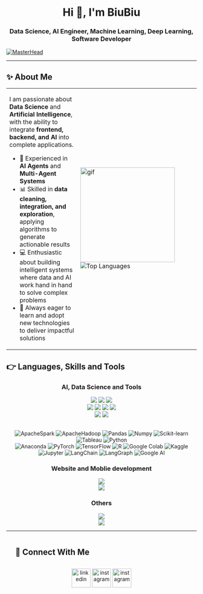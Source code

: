 <h1 align="center">Hi 👋, I'm BiuBiu</h1>


<h3 align="center">Data Science, AI Engineer, Machine Learning, Deep Learning, Software Developer</h3>

[![MasterHead](https://i.pinimg.com/originals/77/ca/a3/77caa32884d735d439ade45ba37feaf2.gif)](https://arjuncvinod.github.io)

---

## ✨ About Me

<table>
<tr>
<td>

I am passionate about **Data Science** and **Artificial Intelligence**, with the ability to integrate **frontend, backend, and AI** into complete applications.  

- 🤖 Experienced in **AI Agents** and **Multi-Agent Systems**  
- 📊 Skilled in **data cleaning, integration, and exploration**, applying algorithms to generate actionable results  
- 💻 Enthusiastic about building intelligent systems where data and AI work hand in hand to solve complex problems  
- 🚀 Always eager to learn and adopt new technologies to deliver impactful solutions  

</td>
<td width="300">

<img src="https://github.com/Adam-pw/Adam-pw/blob/main/animation_500_kxa883sd.gif" width="250" alt="gif"/>

<img src="https://github-readme-stats.vercel.app/api/top-langs/?username=Biuuu2309&theme=dark&hide_border=false&layout=compact&langs_count=15" alt="Top Languages"/>

</td>
</tr>
</table>
 


## 👉 Languages, Skills and Tools

<h3 align="center">AI, Data Science and Tools</h3>


<div align="center">

<img src="https://img.shields.io/badge/ML-Machine%20Learning-brightgreen?style=for-the-badge"/>
<img src="https://img.shields.io/badge/ML-Supervized%20Learning-brightgreen?style=for-the-badge"/>
<img src="https://img.shields.io/badge/ML-Unsupervized%20Learning-brightgreen?style=for-the-badge"/>

<br>

<img src="https://img.shields.io/badge/DS-Data%20Science-blue?style=for-the-badge"/>
<img src="https://img.shields.io/badge/DS-Data%20Cleaning-blue?style=for-the-badge"/>
<img src="https://img.shields.io/badge/DS-Data%20Analysis-blue?style=for-the-badge"/>
<img src="https://img.shields.io/badge/DS-Data%20Visualization-blue?style=for-the-badge"/>

<br>

<img src="https://img.shields.io/badge/MA-Multi%20Agent-yellow?style=for-the-badge"/>
<img src="https://img.shields.io/badge/And%20More!-yellow?style=for-the-badge"/>


<br>
<br>

![ApacheSpark](https://img.shields.io/badge/ApacheSpark-E25A1C?style=flat-square&logo=ApacheSpark&logoColor=white)
![ApacheHadoop](https://img.shields.io/badge/ApacheHadoop-66CCFF?style=flat-square&logo=ApacheHadoop&logoColor=white)
![Pandas](https://img.shields.io/badge/Pandas-150458?style=flat-square&logo=pandas&logoColor=white)
![Numpy](https://img.shields.io/badge/Numpy-013243?style=flat-square&logo=Numpy&logoColor=white)
![Scikit-learn](https://img.shields.io/badge/ScikitLearn-F7931E?style=flat-square&logo=Scikit-learn&logoColor=white)
![Tableau](https://img.shields.io/badge/Tableau-E97627?style=flat-square&logo=tableau&logoColor=white)
![Python](https://img.shields.io/badge/Python-3776AB?style=flat-square&logo=python&logoColor=white)
<br>
![Anaconda](https://img.shields.io/badge/Anaconda-44A833?style=flat-square&logo=anaconda&logoColor=white)
![PyTorch](https://img.shields.io/badge/PyTorch-EE4C2C?style=flat-square&logo=pytorch&logoColor=white)
![TensorFlow](https://img.shields.io/badge/TensorFlow-FF6F00?style=flat-square&logo=tensorflow&logoColor=white)
![R](https://img.shields.io/badge/R-276DC3?style=flat-square&logo=r&logoColor=white)
![Google Colab](https://img.shields.io/badge/Colab-F9AB00?style=flat-square&logo=googlecolab&logoColor=white)
![Kaggle](https://img.shields.io/badge/Kaggle-20BEFF?style=flat-square&logo=kaggle&logoColor=white)
![Jupyter](https://img.shields.io/badge/Jupyter-FF6F00?style=flat-square&logo=jupyter&logoColor=white)
![LangChain](https://img.shields.io/badge/LangChain-121212?style=flat-square&logo=chainlink&logoColor=white)
![LangGraph](https://img.shields.io/badge/LangGraph-0A66C2?style=flat-square&logo=graph&logoColor=white)
![Google AI](https://img.shields.io/badge/Google%20AI-4285F4?style=flat-square&logo=google&logoColor=white)

</div>


<h3><p align="center">Website and Moblie development</p></h3>
<p align="center">
  <a href="https://skillicons.dev">
    <img src="https://skillicons.dev/icons?i=html,css,sass,js,react,bootstrap,cs" />
    <br>
    <img src="https://skillicons.dev/icons?i=java,py,flask,postgres,mysql,dotnet,spring,androidstudio" />
  </a>
</p>


<h3><p align="center">Others</p></h3>
<p align="center">
  <a href="https://skillicons.dev">
    <img src="https://skillicons.dev/icons?i=c,cpp,docker,github,git" />
    <br>
    <img src="https://skillicons.dev/icons?i=arduino,idea,pycharm,raspberrypi,visualstudio,postman,vscode" />
  </a>
</p>

---

<div id="user-content-toc">
  <ul align="left">
    <summary><h2 style="display: inline-block">🤝 Connect With Me</h2></summary>
  </ul>
</div>

<!--icons and links-->
<p align="center">
<a href="https://www.linkedin.com/in/minh-v%C5%A9-nguy%E1%BB%85n-1581b5371/" target="blank"><img align="center" src="https://user-images.githubusercontent.com/88904952/234979284-68c11d7f-1acc-4f0c-ac78-044e1037d7b0.png" alt="linkedin" height="50" width="50" /></a>
<a href="https://www.instagram.com/minhvu1211/" target="blank"><img align="center" src="https://user-images.githubusercontent.com/88904952/234981169-2dd1e58f-4b7e-468c-8213-034ba62156c3.png" alt="instagram" height="50" width="50" /></a>
<a href="https://www.facebook.com/vupro.minh?locale=vi_VN" target="blank"><img align="center" src="https://upload.wikimedia.org/wikipedia/commons/thumb/b/b9/2023_Facebook_icon.svg/600px-2023_Facebook_icon.svg.png" alt="instagram" height="50" width="50" /></a>
 
</p>
